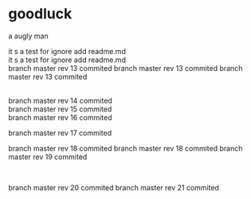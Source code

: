 goodluck
========

a augly man

it s a test for ignore add readme.md <br>
it s a test for ignore add readme.md <br>
branch master rev 13 commited 
branch master rev 13 commited 
branch master rev 13 commited

 <br>
branch master rev 14 commited

 <br>
branch master rev 15 commited

 <br>
branch master rev 16 commited 

branch master rev 17 commited
<br>
 
branch master rev 18 commited 
branch master rev 18 commited 
branch master rev 19 commited

<br>

branch master rev 20 commited 
branch master rev 21 commited 
 
